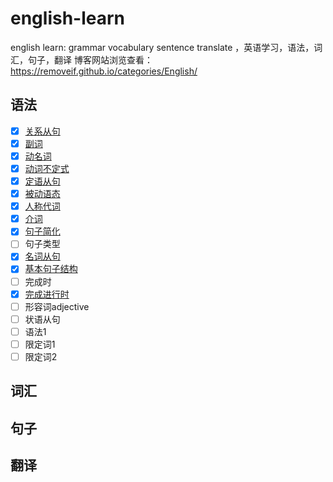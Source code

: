 # english-learn
english learn: grammar vocabulary sentence translate ，英语学习，语法，词汇，句子，翻译 博客网站浏览查看：https://removeif.github.io/categories/English/

## 语法

+ [x] [关系从句](https://github.com/removeif/english-learn/blob/master/grammar/英语语法-关系从句.md)
+ [x] [副词](https://github.com/removeif/english-learn/blob/master/grammar/英语语法-副词.md)
+ [x] [动名词](https://github.com/removeif/english-learn/blob/master/grammar/英语语法-动名词.md)
+ [x] [动词不定式](https://github.com/removeif/english-learn/blob/master/grammar/英语语法-动词不定式.md)
+ [x] [定语从句](https://github.com/removeif/english-learn/blob/master/grammar/英语语法-定语从句.md)
+ [x] [被动语态](https://github.com/removeif/english-learn/blob/master/grammar/英语语法-被动语态.md)
+ [x] [人称代词](https://github.com/removeif/english-learn/blob/master/grammar/英语语法-人称代词.md)
+ [x] [介词](https://github.com/removeif/english-learn/blob/master/grammar/英语语法-介词.md)
+ [x] [句子简化](https://github.com/removeif/english-learn/blob/master/grammar/英语语法-句子简化.md)
+ [ ] 句子类型
+ [x] [名词从句](https://github.com/removeif/english-learn/blob/master/grammar/英语语法-名词从句.md)
+ [x] [基本句子结构](https://github.com/removeif/english-learn/blob/master/grammar/英语语法-基本句子结构.md)
+ [ ] 完成时
+ [x] [完成进行时](https://github.com/removeif/english-learn/blob/master/grammar/英语语法-完成进行时.md)
+ [ ] 形容词adjective
+ [ ] 状语从句
+ [ ] 语法1
+ [ ] 限定词1
+ [ ] 限定词2

## 词汇

## 句子

## 翻译
